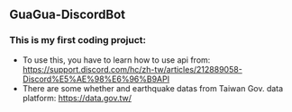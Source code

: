 ## GuaGua-DiscordBot

### This is my first coding projuct:
- To use this, you have to learn how to use api from: https://support.discord.com/hc/zh-tw/articles/212889058-Discord%E5%AE%98%E6%96%B9API
- There are some whether and earthquake datas from Taiwan Gov. data platform: https://data.gov.tw/
